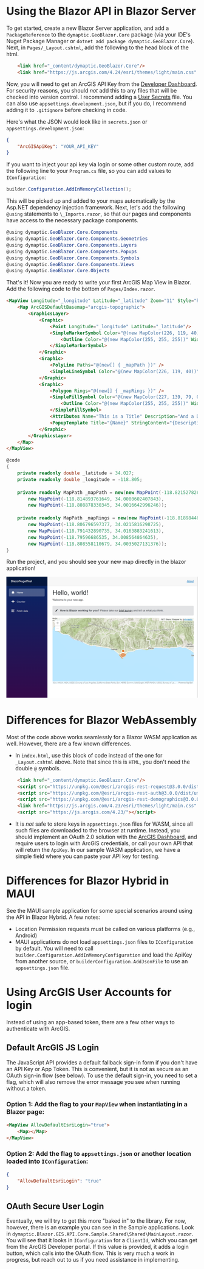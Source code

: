 ﻿# Using the Blazor API in Blazor Server

To get started, create a new Blazor Server application, and add a `PackageReference` to the `dymaptic.GeoBlazor.Core`
package (via your IDE's Nuget Package Manager or `dotnet add package dymaptic.GeoBlazor.Core`).
Next, in `Pages/_Layout.cshtml`, add the following to the head block of the html.

```html
    <link href="_content/dymaptic.GeoBlazor.Core"/>
    <link href="https://js.arcgis.com/4.24/esri/themes/light/main.css" rel="stylesheet"/>
```

Now, you will need to get an ArcGIS API Key from the [Developer Dashboard](https://developers.arcgis.com/dashboard/).
For security reasons, you should _not_ add this to any files that will be checked into version control.
I recommend adding a [User Secrets](https://docs.microsoft.com/en-us/aspnet/core/security/app-secrets?view=aspnetcore-6.0&tabs=windows) file.
You can also use `appsettings.development.json`, but if you do, I recommend adding it to `.gitignore` before checking in code.

Here's what the JSON would look like in `secrets.json` or `appsettings.development.json`:

```json
{
    "ArcGISApiKey": "YOUR_API_KEY"
}
```

If you want to inject your api key via login or some other custom route, add the following line to your `Program.cs` file, so you can add values to `IConfiguration`:

```csharp
builder.Configuration.AddInMemoryCollection();
```

This will be picked up and added to your maps automatically by the Asp.NET dependency injection framework.
Next, let's add the following `@using` statements to `\_Imports.razor`, so that our pages and components have access to
the necessary package components.

```csharp
@using dymaptic.GeoBlazor.Core.Components
@using dymaptic.GeoBlazor.Core.Components.Geometries
@using dymaptic.GeoBlazor.Core.Components.Layers
@using dymaptic.GeoBlazor.Core.Components.Popups
@using dymaptic.GeoBlazor.Core.Components.Symbols
@using dymaptic.GeoBlazor.Core.Components.Views
@using dymaptic.GeoBlazor.Core.Objects
```

That's it! Now you are ready to write your first ArcGIS Map View in Blazor. Add the following code to the bottom of `Pages/Index.razor`.

```html
<MapView Longitude="_longitude" Latitude="_latitude" Zoom="11" Style="height: 400px; width: 100%;">
    <Map ArcGISDefaultBasemap="arcgis-topographic">
        <GraphicsLayer>
            <Graphic>
                <Point Longitude="_longitude" Latitude="_latitude"/>
                <SimpleMarkerSymbol Color="@(new MapColor(226, 119, 40))">
                    <Outline Color="@(new MapColor(255, 255, 255))" Width="1"/>
                </SimpleMarkerSymbol>
            </Graphic>
            <Graphic>
                <PolyLine Paths="@(new[] { _mapPath })" />
                <SimpleLineSymbol Color="@(new MapColor(226, 119, 40))" Width="2"/>
            </Graphic>
            <Graphic>
                <Polygon Rings="@(new[] { _mapRings })" />
                <SimpleFillSymbol Color="@(new MapColor(227, 139, 79, 0.8))">
                    <Outline Color="@(new MapColor(255, 255, 255))" Width="1"/>
                </SimpleFillSymbol>
                <Attributes Name="This is a Title" Description="And a Description"/>
                <PopupTemplate Title="{Name}" StringContent="{Description}"/>
            </Graphic>
        </GraphicsLayer>
    </Map>
</MapView>
```

```csharp
@code
{
    private readonly double _latitude = 34.027; 
    private readonly double _longitude = -118.805;
  
    private readonly MapPath _mapPath = new(new MapPoint(-118.821527826096, 34.0139576938577),  
        new MapPoint(-118.814893761649, 34.0080602407843),
        new MapPoint(-118.808878330345, 34.0016642996246));
  
    private readonly MapPath _mapRings = new(new MapPoint(-118.818984489994, 34.0137559967283),
        new MapPoint(-118.806796597377, 34.0215816298725),
        new MapPoint(-118.791432890735, 34.0163883241613),
        new MapPoint(-118.79596686535, 34.008564864635),
        new MapPoint(-118.808558110679, 34.0035027131376));
}
```

Run the project, and you should see your new map directly in the blazor application!

<img src="sample1.png" width="600" />

# Differences for Blazor WebAssembly

Most of the code above works seamlessly for a Blazor WASM application as well. However, there are a few known differences.

- In `index.html`, use this block of code instead of the one for `_Layout.cshtml` above. Note that since this is `HTML`,
  you don't need the double `@` symbols.

```html
    <link href="_content/dymaptic.GeoBlazor.Core"/>
    <script src="https://unpkg.com/@esri/arcgis-rest-request@3.0.0/dist/umd/request.umd.js"></script>
    <script src="https://unpkg.com/@esri/arcgis-rest-auth@3.0.0/dist/umd/auth.umd.js"></script>
    <script src="https://unpkg.com/@esri/arcgis-rest-demographics@3.0.0/dist/umd/demographics.umd.js"></script>
    <link href="https://js.arcgis.com/4.23/esri/themes/light/main.css" rel="stylesheet"/>
    <script src="https://js.arcgis.com/4.23/"></script>
```

- It is _not_ safe to store keys in `appsettings.json` files for WASM, since all such files are downloaded to the browser
  at runtime. Instead, you should implement an OAuth 2.0 solution with the
  [ArcGIS Dashboard](https://developers.arcgis.com/applications/), and require users to login with ArcGIS credentials,
  or call your own API that will return the `ApiKey`. In our sample WASM application, we have a simple field where you
  can paste your API key for testing.

# Differences for Blazor Hybrid in MAUI

See the MAUI sample application for some special scenarios around using the API in Blazor Hybrid. A few notes:

- Location Permission requests must be called on various platforms (e.g., Android)
- MAUI applications do not load `appsettings.json` files to `IConfiguration` by default. You will need to call
  `builder.Configuration.AddInMemoryConfiguration` and load the ApiKey from another source, or
  `builderConfiguration.AddJsonFile` to use an `appsettings.json` file.

# Using ArcGIS User Accounts for login

Instead of using an app-based token, there are a few other ways to authenticate with ArcGIS.

## Default ArcGIS JS Login

The JavaScript API provides a default fallback sign-in form if you don't have an API Key or App Token.
This is convenient, but it is not as secure as an OAuth sign-in flow (see below). To use the default
sign-in, you need to set a flag, which will also remove the error message you see when running without
a token.

### Option 1: Add the flag to your `MapView` when instantiating in a Blazor page:

```html
<MapView AllowDefaultEsriLogin="true">
    <Map></Map>
</MapView>
```

### Option 2: Add the flag to `appsettings.json` or another location loaded into `IConfiguration`:

```json
{
    "AllowDefaultEsriLogin": "true"
}
```

## OAuth Secure User Login

Eventually, we will try to get this more "baked in" to the library. For now, however, there is an example you
can see in the Sample applications. Look in `dymaptic.Blazor.GIS.API.Core.Sample.Shared\Shared\MainLayout.razor`.
You will see that it looks in `IConfiguration` for a `ClientId`, which you can get from the ArcGIS Developer portal.
If this value is provided, it adds a login button, which calls into the OAuth flow. This is very much a work in
progress, but reach out to us if you need assistance in implementing.

